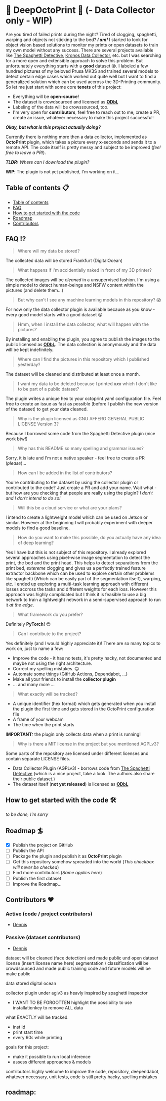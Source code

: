 # 🤖 DeepOctoPrint 🤖 (- Data Collector only - WIP)
Are you tired of failed prints during the night? Tired of clogging, spaghetti, warping and objects not sticking to the bed? ***I am!*** I started to look for object vision based solutions to monitor my prints or open datasets to train my own model without any success. There are several projects available like [The Spaghetti Detective](https://www.thespaghettidetective.com/), [Kronos Data Collector](https://github.com/MrBreadWater/project-kronos-data-collector), etc. but I was searching for a more open and extensible approach to solve this problem. But unfortunately everything starts with a **good** dataset 😣. I labeled a few hundred pictures of my beloved Prusa MK3S and trained several models to detect certain edge cases which worked out quite well but I want to find a generalized solution which can be used accross the 3D-Printing community. So let me just start with some core **tenets** of this project:
- Everything will be **open-source**!
- The dataset is crowdsourced and licensed as [**ODbL**](https://opendatacommons.org/licenses/odbl/1-0/index.html)
- Labeling of the data will be crowssourced, too.
- I'm very open for **contributors**, feel free to reach out to me, create a PR, create an issue, whatever necessary to make this project successful!

***Okay, but what is this project actually doing?***

Currently there is nothing more then a data collector, implemented as **OctoPrint** plugin, which takes a picture every **x**-seconds and sends it to a remote API. The code itself is pretty messy and subject to be improved (*feel free to leave a PR!*).

***TLDR:*** *Where can I download the plugin?*

**WIP**: The plugin is not yet published, I'm working on it...


## Table of contents 📋

* [Table of contents](#table-of-contents)
* [FAQ](#faq)
* [How to get started with the code](#how-to-get-started-with-the-code)
* [Roadmap](#roadmap)
* [Contributors](#Contributors)

## FAQ ⁉️

> Where will my data be stored?

The collected data will be stored Frankfurt (DigitalOcean)

> What happens if I'm accidentially naked in front of my 3D printer?

The collected images will be *cleaned* in a unsupervised fashion. I'm using a simple model to detect human-beings and NSFW content within the pictures (and delete them...)

> But why can't I see any machine learning models in this repository? 😱

For now only the data collector plugin is available because as you know - every good model starts with a good dataset 😝

> Hmm, when I install the data collector, what will happen with the pictures?

By installing and enabling the plugin, you agree to publish the images to the public licensed as [**ODbL**](https://opendatacommons.org/licenses/odbl/1-0/index.html). The data collection is anonymously and the data will be kept indefinitely.

> Where can I find the pictures in this repository which I published yesterday?

The dataset will be cleaned and distributed at least once a month.

> I want my data to be deleted because I printed ***xxx*** which I don't like to be part of a public dataset?

The plugin writes a unique hex to your octoprint.yaml configuration file. Feel free to create an issue as fast as possible (before I publish the new version of the dataset) to get your data cleaned.

> Why is the plugin licensed as GNU AFFERO GENERAL PUBLIC LICENSE Version 3?

Because I borrowed some code from the Spaghetti Detective plugin (nice work btw!)

> Why has this README so many spelling and grammar issues?

Sorry, it is late and I'm not a native speaker - feel free to create a PR (*please*)...

> How can I be added in the list of contributors?

You're contributing to the dataset by using the collector plugin or contributed to the code? Just create a PR and add your name. Wait what - but how are you checking that people are really using the plugin? *I don't and I don't intend to do so!*

> Will this be a cloud service or what are your plans?

I intend to create a lightweight model which can be used on Jetson or similar. However at the beginning I will probably experiment with deeper models to find a good baseline.

> How do you want to make this possible, do you actually have any idea of deep learning?

Yes I have but this is not subject of this repository. I already explored several approaches using pixel-wise image segmentation to detect the print, the bed and the print head. This helps to detect separations from the print bed, *extereme* clogging and gives us a perfectly trained feature extractor backbone which can be used to explore certain other problems like spaghetti (Which can be easily part of the segmentation itself), warping, etc. I ended up exploring a multi-task learning approach with different losses accross the tasks and different weights for each loss. However this approach was highly complicated but I think it is feasible to use a big network to train a lightweight network in a semi-supervised approach to run it *at the edge*.

> What framework do you prefer?

Definitely **PyTorch!** 😍

> Can I contribute to the project?

Yes definitely (and I would highly appreciate it)! There are so many topics to work on, just to name a few:
- Improve the code - it has no tests, it's pretty hacky, not documented and maybe not using the right architecture.
- Correct my spelling mistakes. 🙃
- Automate some things (GitHub Actions, Dependabot, ...)
- Make all your friends to install the **collector plugin**
- ... and many more ...

> What exactly will be tracked?
- A unique identifier (hex format) which gets generated when you install the plugin the first time and gets stored in the OctoPrint configuration file
- A frame of your webcam
- The time when the print starts

**IMPORTANT:** the plugin only collects data when a print is running!

> Why is there a MIT license in the project but you mentioned AGPLv3?

Some parts of the repository are licensed under different licenses and contain separate LICENSE files.
- Data Collector Plugin (AGPLv3) - borrows code from [The Spaghetti Detective](http://thespaghettidetective.com/) (which is a nice project, take a look. The authors also share their public dataset.)
- The dataset itself (**not yet released**) is licensed as [**ODbL**](https://opendatacommons.org/licenses/odbl/1-0/index.html)

## How to get started with the code 🛠️

*to be done, I'm sorry*

## Roadmap 🏄

- [x] Publish the project on GitHub
- [ ] Publish the API
- [ ] Package the plugin and publish it as **OctoPrint** plugin
- [ ] Get this repository somehow spreaded into the world (*This checkbox will never be checked*)
- [ ] Find more contributors (*Same applies here*)
- [ ] Publish the first dataset
- [ ] Improve the Roadmap...

## Contributors ❤️

### Active (code / project contributors)
- [Dennis](https://github.com/dennisbappert)

### Passive (dataset contributors)
- [Dennis](https://github.com/dennisbappert)


dataset will be cleaned (face detection) and made public und open dataset license (insert license name here)
segmentation / classification will be crowdsourced and made public
training code and future models will be make public

data stored digital ocean

collector plugin under aglv3 as heavly inspired by spaghetti inspector

- I WANT TO BE FORGOTTEN
highlight the possibility to use installationkey to remove ALL data

what EXACTLY will be tracked:
- inst id
- print start time
- every 60s while printing

goals for this project:
 - make it possible to run local inference
 - assess different approaches & models


contributors highly welcome to improve the code, repository, deependabot, whatever necessary, unit tests, code is still pretty hacky, spelling mistakes

roadmap:
---
